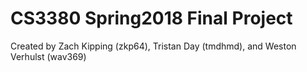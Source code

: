 # CS3380 Spring2018 Final Project
Created by Zach Kipping (zkp64), Tristan Day (tmdhmd), and Weston Verhulst (wav369)
